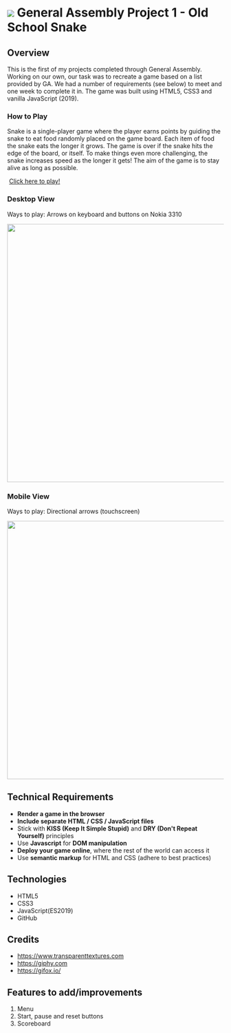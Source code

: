 # ![](https://ga-dash.s3.amazonaws.com/production/assets/logo-9f88ae6c9c3871690e33280fcf557f33.png) General Assembly Project 1 - Old School Snake

## Overview
This is the first of my projects completed through General Assembly. Working on our own, our task was to recreate a game based on a list provided by GA. We had a number of requirements (see below) to meet and one week to complete it in. The game was built using HTML5, CSS3 and vanilla JavaScript (2019). 

### How to Play
  Snake is a single-player game where the player earns points by guiding the snake to eat food randomly placed on the game board. Each item of food the snake eats the longer it grows. The game is over if the snake hits the edge of the board, or itself. To make things even more challenging, the snake increases speed as the longer it gets!
  The aim of the game is to stay alive as long as possible.
  
  <img src="https://cdn0.iconfinder.com/data/icons/entypo/80/link5-512.png" height="0.5" /> [Click here to play!](https://oldschoolsnake.herokuapp.com/)

### Desktop View
Ways to play: Arrows on keyboard and buttons on Nokia 3310

<img src="https://i.imgur.com/bacxrim.gif" height="600" />

### Mobile View
Ways to play: Directional arrows (touchscreen)

<img src="https://i.imgur.com/1dnNOYn.gif" height="600" />


## Technical Requirements

* **Render a game in the browser**
* **Include separate HTML / CSS / JavaScript files**
* Stick with **KISS (Keep It Simple Stupid)** and **DRY (Don't Repeat Yourself)** principles
* Use **Javascript** for **DOM manipulation**
* **Deploy your game online**, where the rest of the world can access it
* Use **semantic markup** for HTML and CSS (adhere to best practices)

## Technologies
* HTML5
* CSS3
* JavaScript(ES2019)
* GitHub


## Credits
* https://www.transparenttextures.com
* https://giphy.com
* https://gifox.io/


## Features to add/improvements
1. Menu
2. Start, pause and reset buttons
3. Scoreboard 


